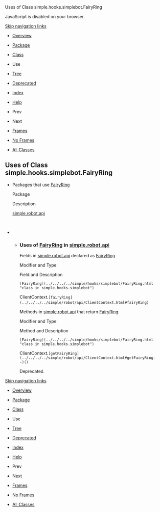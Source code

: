 Uses of Class simple.hooks.simplebot.FairyRing   <!-- try { if (location.href.indexOf('is-external=true') == -1) { parent.document.title="Uses of Class simple.hooks.simplebot.FairyRing"; } } catch(err) { } //-->

JavaScript is disabled on your browser.

[Skip navigation links](#skip.navbar.top "Skip navigation links")

*   [Overview](../../../../overview-summary.html)
*   [Package](../package-summary.html)
*   [Class](../../../../simple/hooks/simplebot/FairyRing.html "class in simple.hooks.simplebot")
*   Use
*   [Tree](../package-tree.html)
*   [Deprecated](../../../../deprecated-list.html)
*   [Index](../../../../index-files/index-1.html)
*   [Help](../../../../help-doc.html)

*   Prev
*   Next

*   [Frames](../../../../index.html?simple/hooks/simplebot/class-use/FairyRing.html)
*   [No Frames](FairyRing.html)

*   [All Classes](../../../../allclasses-noframe.html)

<!-- allClassesLink = document.getElementById("allclasses\_navbar\_top"); if(window==top) { allClassesLink.style.display = "block"; } else { allClassesLink.style.display = "none"; } //-->

Uses of Class  
simple.hooks.simplebot.FairyRing
------------------------------------------------

*   Packages that use [FairyRing](../../../../simple/hooks/simplebot/FairyRing.html "class in simple.hooks.simplebot") 
    
    Package
    
    Description
    
    [simple.robot.api](#simple.robot.api)
    
     
    
*   *   ### Uses of [FairyRing](../../../../simple/hooks/simplebot/FairyRing.html "class in simple.hooks.simplebot") in [simple.robot.api](../../../../simple/robot/api/package-summary.html)
        
        Fields in [simple.robot.api](../../../../simple/robot/api/package-summary.html) declared as [FairyRing](../../../../simple/hooks/simplebot/FairyRing.html "class in simple.hooks.simplebot") 
        
        Modifier and Type
        
        Field and Description
        
        `[FairyRing](../../../../simple/hooks/simplebot/FairyRing.html "class in simple.hooks.simplebot")`
        
        ClientContext.`[fairyRing](../../../../simple/robot/api/ClientContext.html#fairyRing)` 
        
        Methods in [simple.robot.api](../../../../simple/robot/api/package-summary.html) that return [FairyRing](../../../../simple/hooks/simplebot/FairyRing.html "class in simple.hooks.simplebot") 
        
        Modifier and Type
        
        Method and Description
        
        `[FairyRing](../../../../simple/hooks/simplebot/FairyRing.html "class in simple.hooks.simplebot")`
        
        ClientContext.`[getFairyRing](../../../../simple/robot/api/ClientContext.html#getFairyRing--)()`
        
        Deprecated. 
        

[Skip navigation links](#skip.navbar.bottom "Skip navigation links")

*   [Overview](../../../../overview-summary.html)
*   [Package](../package-summary.html)
*   [Class](../../../../simple/hooks/simplebot/FairyRing.html "class in simple.hooks.simplebot")
*   Use
*   [Tree](../package-tree.html)
*   [Deprecated](../../../../deprecated-list.html)
*   [Index](../../../../index-files/index-1.html)
*   [Help](../../../../help-doc.html)

*   Prev
*   Next

*   [Frames](../../../../index.html?simple/hooks/simplebot/class-use/FairyRing.html)
*   [No Frames](FairyRing.html)

*   [All Classes](../../../../allclasses-noframe.html)

<!-- allClassesLink = document.getElementById("allclasses\_navbar\_bottom"); if(window==top) { allClassesLink.style.display = "block"; } else { allClassesLink.style.display = "none"; } //-->